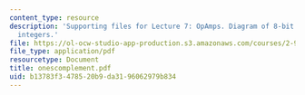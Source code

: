 ```yaml
---
content_type: resource
description: 'Supporting files for Lecture 7: OpAmps. Diagram of 8-bit one''s complement
  integers.'
file: https://ol-ocw-studio-app-production.s3.amazonaws.com/courses/2-996-biomedical-devices-design-laboratory-fall-2007/b13783f3478520b9da3196062979b834_onescomplement.pdf
file_type: application/pdf
resourcetype: Document
title: onescomplement.pdf
uid: b13783f3-4785-20b9-da31-96062979b834
---
```

